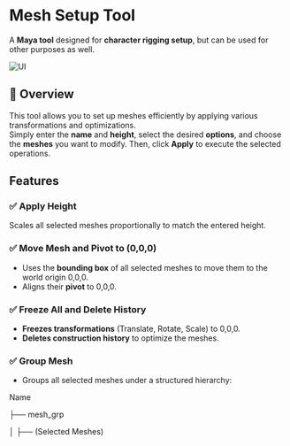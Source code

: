 # Mesh Setup Tool  

A **Maya tool** designed for **character rigging setup**, but can be used for other purposes as well.  

![UI](https://i.imgur.com/SrZMbbZ.png)  

## 📌 Overview  
This tool allows you to set up meshes efficiently by applying various transformations and optimizations.  
Simply enter the **name** and **height**, select the desired **options**, and choose the **meshes** you want to modify. Then, click **Apply** to execute the selected operations.  


##  Features  

### ✅ Apply Height  
Scales all selected meshes proportionally to match the entered height.  

### ✅ Move Mesh and Pivot to (0,0,0)  
- Uses the **bounding box** of all selected meshes to move them to the world origin 0,0,0.  
- Aligns their **pivot** to 0,0,0.  

### ✅ Freeze All and Delete History  
- **Freezes transformations** (Translate, Rotate, Scale) to 0,0,0. 
- **Deletes construction history** to optimize the meshes.  

### ✅ Group Mesh  
- Groups all selected meshes under a structured hierarchy:

  
Name

 ├── mesh_grp
 
 │ ├── (Selected Meshes)

   
